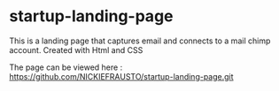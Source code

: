 # startup-landing-page

This is a landing page that captures email and connects to a mail chimp account. 
Created with Html and CSS 

The page can be viewed here : https://github.com/NICKIEFRAUSTO/startup-landing-page.git

